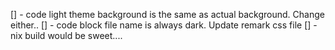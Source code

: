 [] - code light theme background is the same as actual background. Change either..
[] - code block file name is always dark. Update remark css file
[] - nix build would be sweet....
